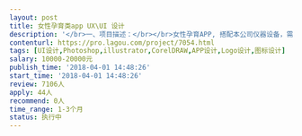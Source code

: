 ```yaml
---                
layout: post       
title: 女性孕育类app UX\UI 设计           
description: '</br>一、项目描述：</br></br>女性孕育APP, 搭配本公司仪器设备，需制作符合国内大众的审美风格的app UI，需做UX 测试，符合用户使用习惯</br></br>二、主要功能点：</br>记经期、记录体温、记录本公司监测结果，自动生成数据、知识问答等</br></br>三、可参考产品：</br>美柚、大姨妈、疯狂造人、国外app : Glow 、kindara</br></br>四、人员要求：</br></br>1、理解用户行为、需求、驱动以及反馈。</br>2、 优秀的创新与沟通协调能力，能在复杂情境和约束条件下找到平衡和创新的方法。</br>3、熟悉界面设计的流程方法，出色的设计语言表达能力</br>4、强大的执行能力，灵活的反应速度，能依据用户反馈作出调整，能推动设计落地；</br>5、对时下女性App可用性原则有深刻的理解；</br>6、有女性App产品、物联网、医疗健康产品的设计经验；</br>7、良好的沟通能力和契约精神。</br>'     
contenturl: https://pro.lagou.com/project/7054.html      
tags: [UI设计,Photoshop,illustrator,CorelDRAW,APP设计,Logo设计,图标设计]            
salary: 10000-20000元          
publish_time: '2018-04-01 14:48:26'         
start_time: '2018-04-01 14:48:26'           
review: 7106人                   
apply: 44人                   
recommend: 0人                   
time_range: 1-3个月              
status: 执行中                  
---                 
```

